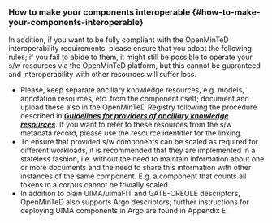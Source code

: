 ### How to make your components interoperable {#how-to-make-your-components-interoperable}

In addition, if you want to be fully compliant with the OpenMinTeD interoperability requirements, please ensure that you adopt the following rules; if you fail to abide to them, it might still be possible to operate your s/w resources via the OpenMinTeD platform, but this cannot be guaranteed and interoperability with other resources will suffer loss.

*   Please, keep separate ancillary knowledge resources, e.g. models, annotation resources, etc. from the component itself; document and upload these also in the OpenMinTeD Registry following the procedure described in **_[Guidelines for providers of ancillary knowledge resources](/guidelines_for_providers_of_ancillary_resources/README.md)_**. If you want to refer to these resources from the s/w metadata record, please use the resource identifier for the linking.
*   To ensure that provided s/w components can be scaled as required for different workloads, it is recommended that they are implemented in a stateless fashion, i.e. without the need to maintain information about one or more documents and the need to share this information with other instances of the same component. E.g. a component that counts all tokens in a corpus cannot be trivially scaled.
*   In addition to plain UIMA/uimaFIT and GATE-CREOLE descriptors, OpenMinTeD also supports Argo descriptors; further instructions for deploying UIMA components in Argo are found in Appendix E.

